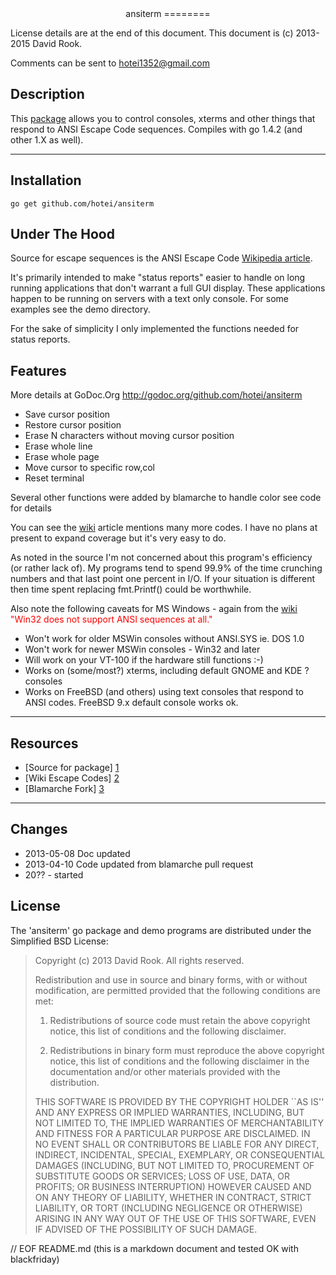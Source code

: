 
<center>
ansiterm
========
</center>

License details are at the end of this document. 
This document is (c) 2013-2015 David Rook.

Comments can be sent to <hotei1352@gmail.com>

Description
-----------
This [package][1] allows you to control consoles, xterms and other things that respond
to ANSI Escape Code sequences.  Compiles with go 1.4.2 (and other 1.X as well).

---

Installation
------------

```
go get github.com/hotei/ansiterm
```

Under The Hood
--------------

Source for escape sequences is the ANSI Escape Code [Wikipedia article][2].

It's primarily intended to make "status reports" easier to handle on
long running applications that don't warrant a full GUI display.  These
applications happen to be running on servers with a text only console.
For some examples see the demo directory.

For the sake of simplicity I only implemented the functions needed for status reports.

Features
--------
More details at GoDoc.Org http://godoc.org/github.com/hotei/ansiterm

* Save cursor position
* Restore cursor position
* Erase N characters without moving cursor position
* Erase whole line
* Erase whole page
* Move cursor to specific row,col
* Reset terminal

Several other functions were added by blamarche to handle color
see code for details 

You can see the [wiki][1] article mentions many more codes.  I have no plans at
present to expand coverage but it's very easy to do.

As noted in the source I'm not
concerned about this program's efficiency (or rather lack of).
My programs tend to spend 99.9% of the time crunching 
numbers and that last point one percent in I/O.  If your situation is different
then time spent replacing fmt.Printf() could be worthwhile.

Also note the following caveats for MS Windows - again from the [wiki][2] 
<font color=red>"Win32 does not support ANSI sequences at all."</font>

* Won't work for older MSWin consoles without ANSI.SYS ie. DOS 1.0
* Won't work for newer MSWin consoles - Win32 and later 
* Will work on your VT-100 if the hardware still functions :-)
* Works on (some/most?) xterms, including default GNOME and KDE ? consoles
* Works on FreeBSD (and others) using text consoles that respond to ANSI codes.
FreeBSD 9.x default console works ok.


---

Resources
---------
* [Source for package] [1]
* [Wiki Escape Codes] [2]
* [Blamarche Fork] [3]

---

Changes
-------
* 2013-05-08 Doc updated
* 2013-04-10 Code updated from blamarche pull request
* 20?? - started

[1]: http://github.com/hotei/ansiterm "github.com/hotei/ansiterm"
[2]: http://en.wikipedia.org/wiki/ANSI_escape_code "Wiki ANSI_escape_code"
[3]: http://github.com/blamarche/ansiterm "github.com/blamarche/ansiterm"

License
-------
The 'ansiterm' go package and demo programs are distributed under the Simplified BSD License:

> Copyright (c) 2013 David Rook. All rights reserved.
> 
> Redistribution and use in source and binary forms, with or without modification, are
> permitted provided that the following conditions are met:
> 
>    1. Redistributions of source code must retain the above copyright notice, this list of
>       conditions and the following disclaimer.
> 
>    2. Redistributions in binary form must reproduce the above copyright notice, this list
>       of conditions and the following disclaimer in the documentation and/or other materials
>       provided with the distribution.
> 
> THIS SOFTWARE IS PROVIDED BY THE COPYRIGHT HOLDER ``AS IS'' AND ANY EXPRESS OR IMPLIED
> WARRANTIES, INCLUDING, BUT NOT LIMITED TO, THE IMPLIED WARRANTIES OF MERCHANTABILITY AND
> FITNESS FOR A PARTICULAR PURPOSE ARE DISCLAIMED. IN NO EVENT SHALL <COPYRIGHT HOLDER> OR
> CONTRIBUTORS BE LIABLE FOR ANY DIRECT, INDIRECT, INCIDENTAL, SPECIAL, EXEMPLARY, OR
> CONSEQUENTIAL DAMAGES (INCLUDING, BUT NOT LIMITED TO, PROCUREMENT OF SUBSTITUTE GOODS OR
> SERVICES; LOSS OF USE, DATA, OR PROFITS; OR BUSINESS INTERRUPTION) HOWEVER CAUSED AND ON
> ANY THEORY OF LIABILITY, WHETHER IN CONTRACT, STRICT LIABILITY, OR TORT (INCLUDING
> NEGLIGENCE OR OTHERWISE) ARISING IN ANY WAY OUT OF THE USE OF THIS SOFTWARE, EVEN IF
> ADVISED OF THE POSSIBILITY OF SUCH DAMAGE.

// EOF README.md  (this is a markdown document and tested OK with blackfriday)
